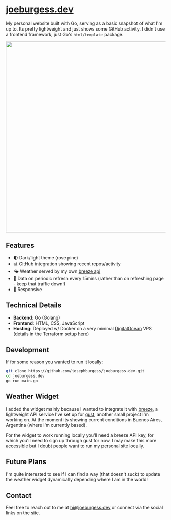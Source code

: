# [joeburgess.dev](https://joeburgess.dev)

My personal website built with Go, serving as a basic snapshot of what I'm up to. Its pretty lightweight and just shows some GitHub activity. I didn't use a frontend framework, just Go's `html/template` package.

<p align="center">
    <img src="https://github.com/user-attachments/assets/49e4a867-a6c3-437a-ab7b-fb5156265f92" width="600" />
</p>

## Features

- 🌓 Dark/light theme (rose pine)
- 📊 GitHub integration showing recent repos/activity
- 🌤️ Weather served by my own [breeze api](https://github.com/josephburgess/breeze)
- 🔄 Data on periodic refresh every 15mins (rather than on refreshing page - keep that traffic down!)
- 📱 Responsive

## Technical Details

- **Backend**: Go (Golang)
- **Frontend**: HTML, CSS, JavaScript
- **Hosting**: Deployed w/ Docker on a very minimal [DigitalOcean](https://www.digitalocean.com/) VPS (details in the Terraform setup [here](https://github.com/josephburgess/backstage))

## Development

If for some reason you wanted to run it locally:

```bash
git clone https://github.com/josephburgess/joeburgess.dev.git
cd joeburgess.dev
go run main.go
```

## Weather Widget

I added the widget mainly because I wanted to integrate it with [breeze](https://github.com/josephburgess/breeze), a lightweight API service I've set up for [gust](http://github.com/josephburgess/gust), another small project I'm working on. At the moment its showing current conditions in Buenos Aires, Argentina (where I'm currently based). 

For the widget to work running locally you'll need a breeze API key, for which you'll need to sign up through gust for now. I may make this more accessible but I doubt people want to run my personal site locally.

## Future Plans

I'm quite interested to see if I can find a way (that doesn't suck) to update the weather widget dynamically depending where I am in the world!

## Contact

Feel free to reach out to me at hi@joeburgess.dev or connect via the social links on the site.
